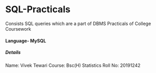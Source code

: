 # SQL-Practicals

Consists SQL queries which are a part of DBMS Practicals of College Coursework 
 

#### Language- MySQL 
##### Details 

Name: Vivek Tewari 
Course: Bsc(H) Statistics 
Roll No: 20191242 



